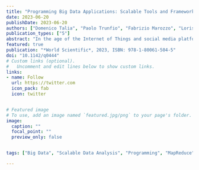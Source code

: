 ```yaml
---
title: "Programming Big Data Applications: Scalable Tools and Frameworks for Your Needs"
date: 2023-06-20
publishDate: 2023-06-20
authors: ["Domenico Talia", "Paolo Trunfio", "Fabrizio Marozzo", "Loris Belcastro", "Riccardo Cantini", "Alessio Orsino"]
publication_types: ["5"]
abstract: "In the age of the Internet of Things and social media platforms, huge amounts of digital data are generated by and collected from many sources, including sensors, mobile devices, wearable trackers and security cameras. These data, commonly referred to as Big Data, are challenging current storage, processing and analysis capabilities. New models, languages, systems and algorithms continue to be developed to effectively collect, store, analyze and learn from Big Data. Programming Big Data Applications introduces and discusses models, programming frameworks and algorithms to process and analyze large amounts of data. In particular, the book provides an in-depth description of the properties and mechanisms of the main programming paradigms for Big Data analysis, including MapReduce, workflow, BSP, message passing, and SQL-like. Through programming examples it also describes the most used frameworks for Big Data analysis like Hadoop, Spark, MPI, Hive, Storm and others. We discuss and compare the different systems by highlighting the main features of each of them, their diffusion (both within their community of developers and users), and their main advantages and disadvantages in implementing Big Data analysis applications."
featured: true
publication: "*World Scientific*, 2023, ISBN: 978-1-80061-504-5"
doi: "10.1142/q0444"
# Custom links (optional).
#   Uncomment and edit lines below to show custom links.
links:
- name: Follow
  url: https://twitter.com
  icon_pack: fab
  icon: twitter


# Featured image
# To use, add an image named `featured.jpg/png` to your page's folder. 
image:
  caption: ""
  focal_point: ""
  preview_only: false


tags: ["Big Data", "Scalable Data Analysis", "Programming", "MapReduce", "Workflow", "Message Passing", "Bulk Synchronous Parallel", "SQL-like", "PGAS"]

---
```

